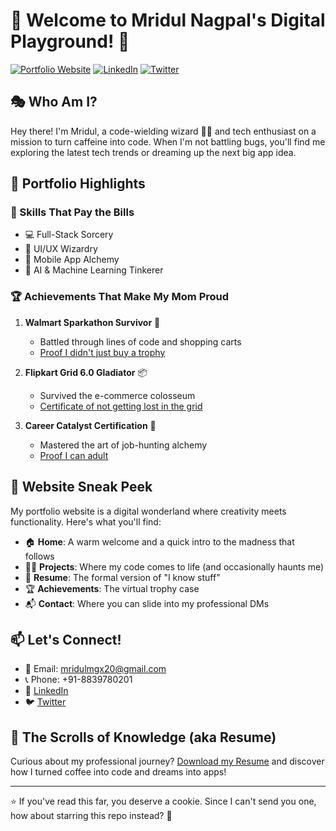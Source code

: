 # 👋 Welcome to Mridul Nagpal's Digital Playground! 🚀

[![Portfolio Website](https://img.shields.io/badge/Portfolio-Visit%20Now-brightgreen)](https://your-portfolio-url.com)
[![LinkedIn](https://img.shields.io/badge/LinkedIn-Connect-blue)](https://www.linkedin.com/in/your-linkedin-profile)
[![Twitter](https://img.shields.io/badge/Twitter-Follow-1DA1F2)](https://twitter.com/your-twitter-handle)

## 🎭 Who Am I?
Hey there! I'm Mridul, a code-wielding wizard 🧙‍♂️ and tech enthusiast on a mission to turn caffeine into code. When I'm not battling bugs, you'll find me exploring the latest tech trends or dreaming up the next big app idea.

## 🌟 Portfolio Highlights

### 🚀 Skills That Pay the Bills
- 💻 Full-Stack Sorcery
- 🎨 UI/UX Wizardry
- 📱 Mobile App Alchemy
- 🤖 AI & Machine Learning Tinkerer

### 🏆 Achievements That Make My Mom Proud
1. **Walmart Sparkathon Survivor** 🛒
   - Battled through lines of code and shopping carts
   - [Proof I didn't just buy a trophy](https://drive.google.com/file/d/1j70MBNl-9NJA5evMi4o2w2GmUSS4KiI0/view?usp=drivesdk)

2. **Flipkart Grid 6.0 Gladiator** 📦
   - Survived the e-commerce colosseum
   - [Certificate of not getting lost in the grid](https://drive.google.com/file/d/1idqXcbb-KG20c2Lj3ahduo6drp-K1vBO/view?usp=drivesdk)

3. **Career Catalyst Certification** 🧪
   - Mastered the art of job-hunting alchemy
   - [Proof I can adult](https://drive.google.com/file/d/1j0Y8sC1EqN05ZugOQho_cVUHokGw7_T1/view?usp=drivesdk)

## 🎨 Website Sneak Peek
My portfolio website is a digital wonderland where creativity meets functionality. Here's what you'll find:

- 🏠 **Home**: A warm welcome and a quick intro to the madness that follows
- 👨‍💻 **Projects**: Where my code comes to life (and occasionally haunts me)
- 📜 **Resume**: The formal version of "I know stuff"
- 🏆 **Achievements**: The virtual trophy case
- 📬 **Contact**: Where you can slide into my professional DMs

## 📫 Let's Connect!
- 📧 Email: mridulmgx20@gmail.com
- 📞 Phone: +91-8839780201
- 💼 [LinkedIn](#) <!-- Add your LinkedIn profile link -->
- 🐦 [Twitter](#) <!-- Add your Twitter profile link -->

## 📜 The Scrolls of Knowledge (aka Resume)
Curious about my professional journey? [Download my Resume](#) and discover how I turned coffee into code and dreams into apps!

---

⭐️ If you've read this far, you deserve a cookie. Since I can't send you one, how about starring this repo instead? 🍪
